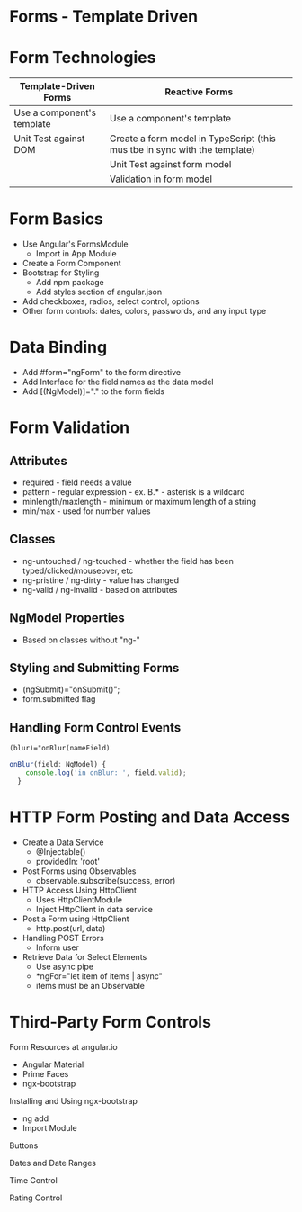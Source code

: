 # **Forms - Template Driven**

# Form Technologies

| Template-Driven Forms      | Reactive Forms                                               |
| -------------------------- | ------------------------------------------------------------ |
| Use a component's template | Use a component's template                                   |
| Unit Test against DOM      | Create a form model in TypeScript (this mus tbe in sync with the template) |
|                            | Unit Test against form model                                 |
|                            | Validation in form model                                     |

# Form Basics

- Use Angular's FormsModule
  - Import in App Module
- Create a Form Component
- Bootstrap for Styling
  - Add npm package
  - Add styles section of angular.json
- Add checkboxes, radios, select control, options
- Other form controls: dates, colors, passwords, and any input type

# Data Binding

- Add #form="ngForm" to the form directive
- Add Interface for the field names as the data model
- Add [(NgModel)]="<interface>.<name>" to the form fields

# Form Validation

## Attributes

- required - field needs a value
- pattern - regular expression - ex. B.\* - asterisk is a wildcard
- minlength/maxlength - minimum or maximum length of a string
- min/max - used for number values

## Classes

- ng-untouched / ng-touched - whether the field has been typed/clicked/mouseover, etc
- ng-pristine / ng-dirty - value has changed
- ng-valid / ng-invalid - based on attributes

## NgModel Properties

- Based on classes without "ng-"

## Styling and Submitting Forms

- (ngSubmit)="onSubmit()";
- form.submitted flag

## Handling Form Control Events

```html
(blur)="onBlur(nameField)
```

```typescript
onBlur(field: NgModel) {
    console.log('in onBlur: ', field.valid);
  }
```

# HTTP Form Posting and Data Access

- Create a Data Service
  - @Injectable()
  - providedIn: 'root'
- Post Forms using Observables
  - observable.subscribe(success, error)
- HTTP Access Using HttpClient
  - Uses HttpClientModule
  - Inject HttpClient in data service
- Post a Form using HttpClient
  - http.post(url, data)
- Handling POST Errors
  - Inform user
- Retrieve Data for Select Elements
  - Use async pipe
  - \*ngFor="let item of items | async"
  - items must be an Observable

# Third-Party Form Controls

Form Resources at angular.io

- Angular Material
- Prime Faces
- ngx-bootstrap

Installing and Using ngx-bootstrap

- ng add
- Import Module

Buttons

Dates and Date Ranges

Time Control

Rating Control
